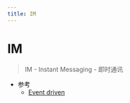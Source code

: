 ```yaml
---
title: IM
---
```


# IM

> IM - Instant Messaging - 即时通讯

- 参考
  - [Event driven](./design-event-driven.md)
